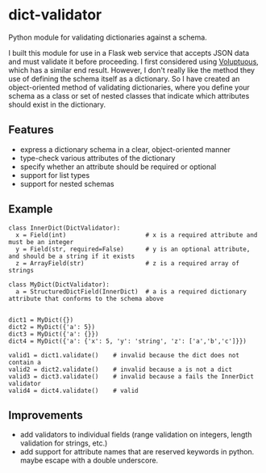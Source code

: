 dict-validator
==============

Python module for validating dictionaries against a schema.  

I built this module for use in a Flask web service that accepts JSON data and must validate 
it before proceeding.  I first considered using [Voluptuous](https://pypi.python.org/pypi/voluptuous/), 
which has a similar end result.  However, I don't really like the method they use of defining the
schema itself as a dictionary.  So I have created an object-oriented method of validating dictionaries,
where you define your schema as a class or set of nested classes that indicate which attributes should
exist in the dictionary.

Features
---

* express a dictionary schema in a clear, object-oriented manner
* type-check various attributes of the dictionary
* specify whether an attribute should be required or optional
* support for list types
* support for nested schemas

Example
---

```
class InnerDict(DictValidator):
  x = Field(int)                      # x is a required attribute and must be an integer
  y = Field(str, required=False)      # y is an optional attribute, and should be a string if it exists
  z = ArrayField(str)                 # z is a required array of strings
  
class MyDict(DictValidator):
  a = StructuredDictField(InnerDict)  # a is a required dictionary attribute that conforms to the schema above


dict1 = MyDict({})
dict2 = MyDict({'a': 5})
dict3 = MyDict({'a': {}})
dict4 = MyDict({'a': {'x': 5, 'y': 'string', 'z': ['a','b','c']}})

valid1 = dict1.validate()    # invalid because the dict does not contain a
valid2 = dict2.validate()    # invalid because a is not a dict
valid3 = dict3.validate()    # invalid because a fails the InnerDict validator
valid4 = dict4.validate()    # valid
```

Improvements
---

* add validators to individual fields (range validation on integers, length validation for strings, etc.)
* add support for attribute names that are reserved keywords in python.  maybe escape with a double underscore.


